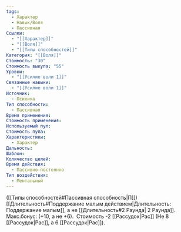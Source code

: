 ```yaml
---
tags:
  - Характер
  - Навык/Воля
  - Пассивная
Ссылки:
  - "[[Характер]]"
  - "[[Воля]]"
  - "[[Типы способностей]]"
Категория: "[[Воля]]"
Стоимость: "30"
Стоимость выкупа: "55"
Уровни:
  - "[[Усилие воли 1]]"
Связанные навыки:
  - "[[Усилие воли 1]]"
Источник:
  - Психика
Тип способности:
  - Пассивная
Время применения: 
Стоимость применения: 
Используемый пул: 
Стоимость пула: 
Характеристики:
  - Характер
Дальность: 
Шаблон: 
Количество целей: 
Время действия:
  - Пассивно-постоянно
Тип воздействия:
  - Ментальный
---
```

([[Типы способностей#Пассивная способность|П]]) [[Длительность#Поддержание малым действием|Длительность: Поддержание малым]], а не [[Длительность#2 Раунда| 2 Раунда]]. Макс.бонус: (+10, а не +6). 
Стоимость -2 [[Рассудок|Рас]] (Не 8 [[Рассудок|Рас]], а 6 [[Рассудок|Рас]]).